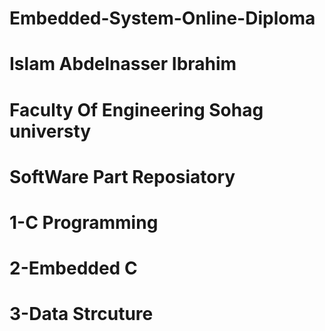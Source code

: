 # Embedded-System-Online-Diploma
# Islam Abdelnasser Ibrahim
# Faculty Of Engineering Sohag universty
# SoftWare Part Reposiatory 
# 1-C Programming
# 2-Embedded C
# 3-Data Strcuture 
